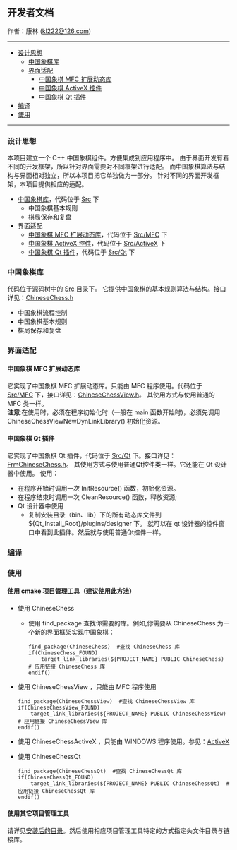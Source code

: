 ## 开发者文档
作者：康林 (kl222@126.com)

--------------------------

- [设计思想](#设计思想)
  + [中国象棋库](#中国象棋库)
  + [界面适配](界面适配)
    - [中国象棋 MFC 扩展动态库](#中国象棋-MFC-扩展动态库)
    - [中国象棋 ActiveX 控件](ActiveX.md)
    - [中国象棋 Qt 插件](#中国象棋-Qt-插件)
- [编译](Build.md)
- [使用](#使用)

--------------------------

### 设计思想

本项目建立一个 C++ 中国象棋组件。方便集成到应用程序中。
由于界面开发有着不同的开发框架，所以针对界面需要对不同框架进行适配。
而中国象棋算法与结构与界面相对独立，所以本项目把它单独做为一部分。
针对不同的界面开发框架，本项目提供相应的适配。

- [中国象棋库](#中国象棋库)，代码位于 [Src](../Src) 下
  + 中国象棋基本规则
  + 棋局保存和复盘
- 界面适配
  + [中国象棋 MFC 扩展动态库](#中国象棋-MFC-扩展动态库)，代码位于 [Src/MFC](../Src/MFC) 下
  + [中国象棋 ActiveX 控件](ActiveX.md)，代码位于 [Src/ActiveX](../Src/ActiveX) 下
  + [中国象棋 Qt 插件](#中国象棋-Qt-插件)，代码位于 [Src/Qt](../Src/Qt) 下

### 中国象棋库

代码位于源码树中的 [Src](../Src) 目录下。
它提供中国象棋的基本规则算法与结构。接口详见：[ChineseChess.h](../Src/ChineseChess.h)

+ 中国象棋流程控制
+ 中国象棋基本规则
+ 棋局保存和复盘

### 界面适配
#### 中国象棋 MFC 扩展动态库

它实现了中国象棋 MFC 扩展动态库。只能由 MFC 程序使用。代码位于 [Src/MFC](../Src/MFC) 下，接口详见：[ChineseChessView.h](../Src/MFC/ChineseChessView.h)。
其使用方式与使用普通的 MFC 类一样。  
**注意**:在使用时，必须在程序初始化时（一般在 main 函数开始时)，必须先调用 ChineseChessViewNewDynLinkLibrary() 初始化资源。

#### 中国象棋 Qt 插件

它实现了中国象棋 Qt 插件，代码位于 [Src/Qt](../Src/Qt) 下。接口详见：[FrmChineseChess.h](../Src/Qt/FrmChineseChess.h)。
其使用方式与使用普通Qt控件类一样。它还能在 Qt 设计器中使用。
使用：
- 在程序开始时调用一次 InitResource() 函数，初始化资源。
- 在程序结束时调用一次 CleanResource() 函数，释放资源;
- Qt 设计器中使用
  + 复制安装目录（bin、lib）下的所有动态库文件到 ${Qt_Install_Root}/plugins/designer 下。
  就可以在 qt 设计器的控件窗口中看到此插件。然后就与使用普通Qt控件一样。

### [编译](Build.md)

### 使用
#### 使用 cmake 项目管理工具（建议使用此方法）
- 使用 ChineseChess
  + 使用 find_package 查找你需要的库。例如,你需要从 ChineseChess 为一个新的界面框架实现中国象棋：

        find_package(ChineseChess)  #查找 ChineseChess 库
        if(ChineseChess_FOUND)
            target_link_libraries(${PROJECT_NAME} PUBLIC ChineseChess)  # 应用链接 ChineseChess 库
        endif()
      
- 使用 ChineseChessView ，只能由 MFC 程序使用

      find_package(ChineseChessView)  #查找 ChineseChessView 库
      if(ChineseChessView_FOUND)
          target_link_libraries(${PROJECT_NAME} PUBLIC ChineseChessView)  # 应用链接 ChineseChessView 库
      endif()

- 使用 ChineseChessActiveX ，只能由 WINDOWS 程序使用。参见：[ActiveX](ActiveX.md#使用)

- 使用 ChineseChessQt 

      find_package(ChineseChessQt)  #查找 ChineseChessQt 库
      if(ChineseChessQt_FOUND)
          target_link_libraries(${PROJECT_NAME} PUBLIC ChineseChessQt)  # 应用链接 ChineseChessQt 库
      endif()

#### 使用其它项目管理工具
请详见[安装后的目录](Build.md#安装目录)。然后使用相应项目管理工具特定的方式指定头文件目录与链接库。
